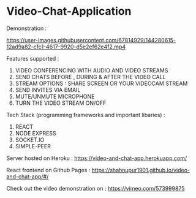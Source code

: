 # Video-Chat-Application

Demonstration :

https://user-images.githubusercontent.com/67814929/144280615-12ad9a82-cfc1-4617-9920-d5e2ef62e4f2.mp4


Features supported :

1. VIDEO CONFERENCING WITH AUDIO AND VIDEO STREAMS
2. SEND CHATS BEFORE , DURING & AFTER THE VIDEO CALL
3. STREAM OPTIONS : SHARE SCREEN OR YOUR VIDEOCAM STREAM
4. SEND INVITES VIA EMAIL
5. MUTE/UNMUTE MICROPHONE
6. TURN THE VIDEO STREAM ON/OFF


Tech Stack (programming frameworks and important libaries) :

1. REACT  
2. NODE EXPRESS
3. SOCKET.IO
4. SIMPLE-PEER


Server hosted on Heroku : https://video-and-chat-app.herokuapp.com/

React frontend on Github Pages : https://shahnupur1901.github.io/video-and-chat-app/#/

Check out the video demonstration on : https://vimeo.com/573999875 
